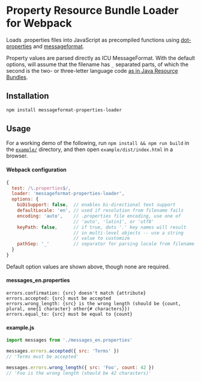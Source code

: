 # Property Resource Bundle Loader for Webpack

Loads .properties files into JavaScript as precompiled functions using [dot-properties] and [messageformat].

Property values are parsed directly as ICU MessageFormat. With the default options, will assume that the filename has `_` separated parts, of which the second is the two- or three-letter language code [as in Java Resource Bundles].

[dot-properties]: https://www.npmjs.com/package/dot-properties
[messageformat]: https://messageformat.github.io/
[as in java resource bundles]: https://docs.oracle.com/javase/9/docs/api/java/util/ResourceBundle.html#getBundle-java.lang.String-java.util.Locale-java.lang.ClassLoader-

## Installation

```sh
npm install messageformat-properties-loader
```

## Usage

For a working demo of the following, run `npm install && npm run build` in the [`example/`](./example/) directory, and then open `example/dist/index.html` in a browser.

#### Webpack configuration

```js
{
  test: /\.properties$/,
  loader: 'messageformat-properties-loader',
  options: {
    biDiSupport: false,  // enables bi-directional text support
    defaultLocale: 'en', // used if resolution from filename fails
    encoding: 'auto',    // .properties file encoding, use one of
                         // 'auto', 'latin1', or 'utf8'
    keyPath: false,      // if true, dots '.' key names will result
                         // in multi-level objects -- use a string
                         // value to customize
    pathSep: '_'         // separator for parsing locale from filename
  }
}
```

Default option values are shown above, though none are required.

#### messages_en.properties

```
errors.confirmation: {src} doesn't match {attribute}
errors.accepted: {src} must be accepted
errors.wrong_length: {src} is the wrong length (should be {count, plural, one{1 character} other{# characters}})
errors.equal_to: {src} must be equal to {count}
```

#### example.js

```js
import messages from './messages_en.properties'

messages.errors.accepted({ src: 'Terms' })
// 'Terms must be accepted'

messages.errors.wrong_length({ src: 'Foo', count: 42 })
// 'Foo is the wrong length (should be 42 characters)'
```
